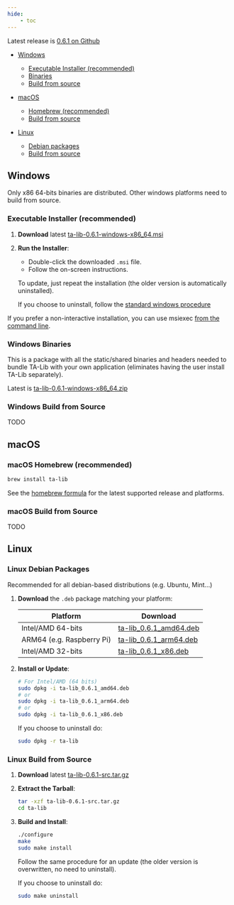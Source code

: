 ```yaml
---
hide:
    - toc
---
```

Latest release is [0.6.1 on Github](https://github.com/ta-lib/ta-lib-temp/releases/latest)

- [Windows](#windows)
    - [Executable Installer (recommended)](#executable-installer-recommended)
    - [Binaries](#windows-binaries)
    - [Build from source](#windows-build-from-source)

- [macOS](#macOS)
    - [Homebrew (recommended)](#macOS-homebrew-recommended)
    - [Build from source](#macOS-build-from-source)

- [Linux](#linux)
    - [Debian packages](#linux-debian-packages)
    - [Build from source](#linux-build-from-source)

## Windows

Only x86 64-bits binaries are distributed. Other windows platforms need to build from source.

### Executable Installer (recommended)

1. **Download** latest [ta-lib-0.6.1-windows-x86_64.msi](https://github.com/ta-lib/ta-lib-temp/releases/download/v0.6.1/ta-lib-0.6.1-windows-x86_64.msi)

2. **Run the Installer**:
    - Double-click the downloaded `.msi` file.
    - Follow the on-screen instructions.


    To update, just repeat the installation (the older version is automatically uninstalled).

    If you choose to uninstall, follow the [standard windows procedure](https://support.microsoft.com/en-us/windows/uninstall-or-remove-apps-and-programs-in-windows-4b55f974-2cc6-2d2b-d092-5905080eaf98)

 If you prefer a non-interactive installation, you can use msiexec [from the command line](https://learn.microsoft.com/en-us/windows/win32/msi/standard-installer-command-line-options).


### Windows Binaries
This is a package with all the static/shared binaries and headers needed to bundle TA-Lib with your own application (eliminates having the user install TA-Lib separately).

Latest is [ta-lib-0.6.1-windows-x86_64.zip](https://github.com/ta-lib/ta-lib-temp/releases/download/v0.6.1/ta-lib-0.6.1-windows-x86_64.zip)

### Windows Build from Source

TODO

## macOS

### macOS Homebrew (recommended)

```bash
brew install ta-lib
```

See the [homebrew formula](https://formulae.brew.sh/formula/ta-lib) for the latest supported release and platforms.

### macOS Build from Source

TODO

## Linux

### Linux Debian Packages

Recommended for all debian-based distributions (e.g. Ubuntu, Mint...)

1. **Download** the `.deb` package matching your platform:

    | Platform | Download |
    |------------------------|--|
    | Intel/AMD 64-bits | [ta-lib_0.6.1_amd64.deb](https://github.com/ta-lib/ta-lib-temp/releases/download/v0.6.1/ta-lib_0.6.1_amd64.deb) |
    | ARM64 (e.g. Raspberry Pi)| [ta-lib_0.6.1_arm64.deb](https://github.com/ta-lib/ta-lib-temp/releases/download/v0.6.1/ta-lib_0.6.1_arm64.deb) |
    | Intel/AMD 32-bits| [ta-lib_0.6.1_x86.deb](https://github.com/ta-lib/ta-lib-temp/releases/download/v0.6.1/ta-lib_0.6.1_x86.deb) |

2. **Install or Update**:
   ```bash
   # For Intel/AMD (64 bits)
   sudo dpkg -i ta-lib_0.6.1_amd64.deb
   # or
   sudo dpkg -i ta-lib_0.6.1_arm64.deb
   # or
   sudo dpkg -i ta-lib_0.6.1_x86.deb
   ```
   If you choose to uninstall do:
    ```bash
    sudo dpkg -r ta-lib
    ```

### Linux Build from Source

1. **Download** latest [ta-lib-0.6.1-src.tar.gz](https://github.com/ta-lib/ta-lib-temp/releases/download/v0.6.1/ta-lib-0.6.1-src.tar.gz)

2. **Extract the Tarball**:
   ```bash
   tar -xzf ta-lib-0.6.1-src.tar.gz
   cd ta-lib
   ```

3. **Build and Install**:
   ```bash
   ./configure
   make
   sudo make install
   ```

    Follow the same procedure for an update (the older version is overwritten, no need to uninstall).

    If you choose to uninstall do:
    ```bash
    sudo make uninstall
    ```

